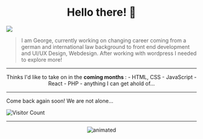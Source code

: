 <h1 align="center">Hello there! 👋 </h1>

![](https://c.tenor.com/GfSX-u7VGM4AAAAC/coding.gif)

> I am George, currently working on changing career coming from a german and international law background to front end development and UI/UX Design, Webdesign. After working with wordpress I needed to explore more!

--- 
<p align="center">
Thinks I'd like to take on in the <b> coming months </b>:
- HTML, CSS
- JavaScript
- React
- PHP
- anything I can get ahold of... 
</p>

--- 

Come back again soon! We are not alone...

![Visitor Count](https://profile-counter.glitch.me/{GeBon22}/count.svg)

---
<p align="center">
<img src="https://media.tenor.com/57w9du3NrV0AAAAd/css-html.gif" alt="animated" />
</p>
